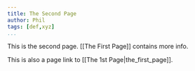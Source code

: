```yaml
---
title: The Second Page
author: Phil
tags: [def,xyz]
...
```


This is the second page. [[The First Page]] contains more info.

This is also a page link to [[The 1st Page|the_first_page]].
